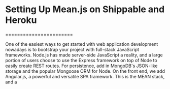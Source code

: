 # Setting Up Mean.js on Shippable and Heroku
=======================

One of the easiest ways to get started with web application development nowadays is to bootstrap your project with full-stack JavaScript frameworks. Node.js has made server-side JavaScript a reality, and a large portion of users choose to use the Express framework on top of Node to easily create REST routes. For persistence, add in MongoDB's JSON-like storage and the popular Mongoose ORM for Node. On the front end, we add Angular.js, a powerful and versatile SPA framework. This is the MEAN stack, and a 
 
